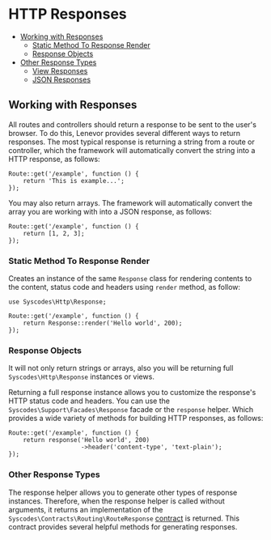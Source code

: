 # HTTP Responses

- [Working with Responses](#working-with-responses)
    - [Static Method To Response Render](#static-method-response-render)
    - [Response Objects](#response-objects)
- [Other Response Types](#other-response-types)
    - [View Responses](#view-responses)
    - [JSON Responses](#json-responses)

<a name="working-with-responses"></a>
## Working with Responses

All routes and controllers should return a response to be sent to the user's browser. To do this, Lenevor provides several different ways to return responses. The most typical response is returning a string from a route or controller, which the framework will automatically convert the string into a HTTP response, as follows:

    Route::get('/example', function () {
        return 'This is example...';
    });

You may also return arrays. The framework will automatically convert the array you are working with into a JSON response, as follows: 

    Route::get('/example', function () {
        return [1, 2, 3];
    });

<a name="static-method-response-render"></a>
### Static Method To Response Render

Creates an instance of the same `Response` class for rendering contents to the content, status code and headers using `render` method, as follow:

    use Syscodes\Http\Response;

    Route::get('/example', function () {
        return Response::render('Hello world', 200);
    });

<a name="response-objects"></a>
### Response Objects

It will not only return strings or arrays, also you will be returning full `Syscodes\Http\Response` instances or views.

Returning a full response instance allows you to customize the response's HTTP status code and headers. You can use the `Syscodes\Support\Facades\Response` facade or the `response` helper. Which provides a wide variety of methods for building HTTP responses, as follows: 

    Route::get('/example', function () {
        return response('Hello world', 200)
                        ->header('content-type', 'text-plain');
    });

<a name="other-response-types"></a>
### Other Response Types

The response helper allows you to generate other types of response instances. Therefore, when the response helper is called without arguments, it returns an implementation of the `Syscodes\Contracts\Routing\RouteResponse` [contract](https://github.com/lenevor/docs/blob/{{version}}/contracts.md) is returned. This contract provides several helpful methods for generating responses.